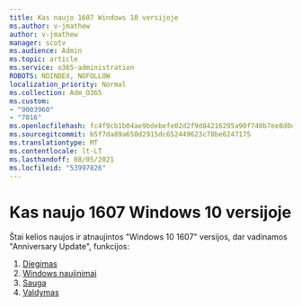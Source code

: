 ```yaml
---
title: Kas naujo 1607 Windows 10 versijoje
ms.author: v-jmathew
author: v-jmathew
manager: scotv
ms.audience: Admin
ms.topic: article
ms.service: o365-administration
ROBOTS: NOINDEX, NOFOLLOW
localization_priority: Normal
ms.collection: Adm_O365
ms.custom:
- "9003960"
- "7016"
ms.openlocfilehash: fc4f9cb1b04ae9bdebefe02d2f9d84216295a90f740b7ee8d0d7e92e478f3357
ms.sourcegitcommit: b5f7da89a650d2915dc652449623c78be6247175
ms.translationtype: MT
ms.contentlocale: lt-LT
ms.lasthandoff: 08/05/2021
ms.locfileid: "53997826"
---
```

# <a name="whats-new-in-windows-10-version-1607"></a>Kas naujo 1607 Windows 10 versijoje

Štai kelios naujos ir atnaujintos "Windows 10 1607" versijos, dar vadinamos "Anniversary Update", funkcijos:

1. [Diegimas](https://go.microsoft.com/fwlink/?linkid=2114462)
2. [Windows naujinimai](https://go.microsoft.com/fwlink/?linkid=2114463)
3. [Sauga](https://go.microsoft.com/fwlink/?linkid=2114270)
4. [Valdymas](https://go.microsoft.com/fwlink/?linkid=2114271)
